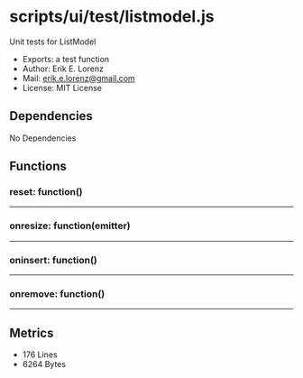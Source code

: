 # scripts/ui/test/listmodel.js


Unit tests for ListModel

* Exports: a test function
* Author: Erik E. Lorenz 
* Mail: <erik.e.lorenz@gmail.com>
* License: MIT License


## Dependencies

No Dependencies

## Functions

###         reset: function()

---

###         onresize: function(emitter)

---

###         oninsert: function()

---

###         onremove: function()

---

## Metrics

* 176 Lines
* 6264 Bytes

